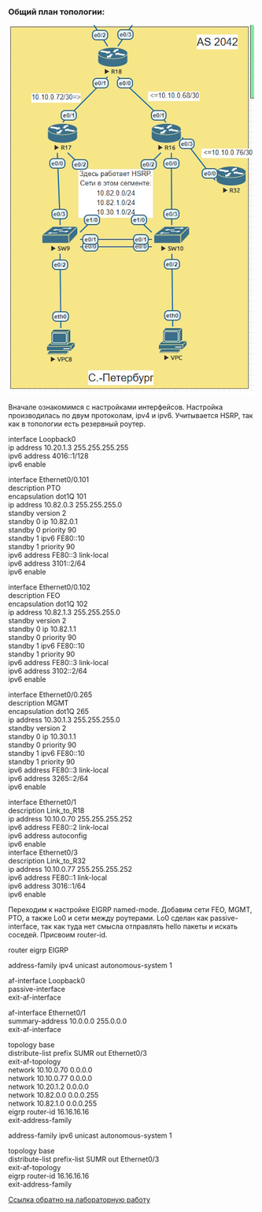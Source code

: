 ### Общий план топологии:
<img src='pic/top.jpg'>  

   Вначале ознакомимся с настройками интерфейсов. Настройка производилась по двум протоколам, ipv4 и ipv6. Учитывается HSRP, так как в топологии есть резервный роутер.

interface Loopback0  
 ip address 10.20.1.3 255.255.255.255  
 ipv6 address 4016::1/128  
 ipv6 enable  

interface Ethernet0/0.101  
 description PTO  
 encapsulation dot1Q 101  
 ip address 10.82.0.3 255.255.255.0  
 standby version 2  
 standby 0 ip 10.82.0.1  
 standby 0 priority 90  
 standby 1 ipv6 FE80::10  
 standby 1 priority 90  
 ipv6 address FE80::3 link-local  
 ipv6 address 3101::2/64  
 ipv6 enable  

interface Ethernet0/0.102  
 description FEO  
 encapsulation dot1Q 102  
 ip address 10.82.1.3 255.255.255.0  
 standby version 2  
 standby 0 ip 10.82.1.1  
 standby 0 priority 90  
 standby 1 ipv6 FE80::10  
 standby 1 priority 90  
 ipv6 address FE80::3 link-local  
 ipv6 address 3102::2/64  
 ipv6 enable  

interface Ethernet0/0.265  
 description MGMT  
 encapsulation dot1Q 265  
 ip address 10.30.1.3 255.255.255.0  
 standby version 2  
 standby 0 ip 10.30.1.1  
 standby 0 priority 90  
 standby 1 ipv6 FE80::10  
 standby 1 priority 90  
 ipv6 address FE80::3 link-local  
 ipv6 address 3265::2/64  
 ipv6 enable  

interface Ethernet0/1  
 description Link_to_R18  
 ip address 10.10.0.70 255.255.255.252  
 ipv6 address FE80::2 link-local  
 ipv6 address autoconfig  
 ipv6 enable  
 interface Ethernet0/3  
 description Link_to_R32  
 ip address 10.10.0.77 255.255.255.252  
 ipv6 address FE80::1 link-local  
 ipv6 address 3016::1/64  
 ipv6 enable  

 Переходим к настройке EIGRP named-mode. Добавим сети FEO, MGMT, PTO, а также Lo0 и сети между роутерами. Lo0 сделан как passive-interface, так как туда нет смысла отправлять hello пакеты и искать соседей. Присвоим router-id.  

router eigrp EIGRP  
      
 address-family ipv4 unicast autonomous-system 1  
  
  af-interface Loopback0  
   passive-interface  
  exit-af-interface  
  
  af-interface Ethernet0/1  
   summary-address 10.0.0.0 255.0.0.0  
  exit-af-interface  
  
  topology base  
   distribute-list prefix SUMR out Ethernet0/3  
  exit-af-topology  
  network 10.10.0.70 0.0.0.0  
  network 10.10.0.77 0.0.0.0  
  network 10.20.1.2 0.0.0.0  
  network 10.82.0.0 0.0.0.255  
  network 10.82.1.0 0.0.0.255  
  eigrp router-id 16.16.16.16  
 exit-address-family  
 
 address-family ipv6 unicast autonomous-system 1  
         
  topology base  
   distribute-list prefix-list SUMR out Ethernet0/3  
  exit-af-topology  
  eigrp router-id 16.16.16.16  
 exit-address-family  




[Ссылка обратно на лабораторную работу](/labs/lab07/README.md#)